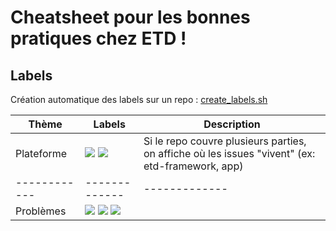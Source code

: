 # Cheatsheet pour les bonnes pratiques chez ETD !

## Labels

Création automatique des labels sur un repo : [create_labels.sh](https://gist.githubusercontent.com/jbanety/b8077dfe87ee3c5aa9bd1735baceef8f/raw/create_labels.sh)

Thème        | Labels        | Description
------------ | ------------- | -------------
Plateforme   | ![](http://github-labels.etd-solutions.com/?text=framework&bg=BFD4F2&color=000) ![](http://github-labels.etd-solutions.com/?text=app&bg=BFD4F2&color=000) | Si le repo couvre plusieurs parties, on affiche où les issues "vivent" (ex: etd-framework, app)
------------ | ------------- | -------------
Problèmes    | ![](http://github-labels.etd-solutions.com/?text=bug&bg=EE3F46&color=fff) ![](http://github-labels.etd-solutions.com/?text=security&bg=EE3F46&color=fff) ![](http://github-labels.etd-solutions.com/?text=prod&bg=EE3F46&color=fff)
